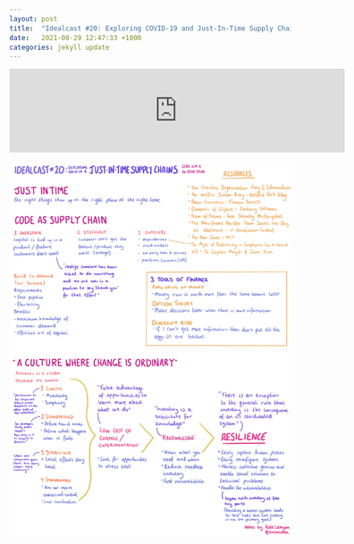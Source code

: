 ```yaml
---
layout: post
title:  "Idealcast #20: Exploring COVID-19 and Just-In-Time Supply Chains, Chaos Engineering, and the Soviet Centrally Planned Economy"
date:   2021-08-29 12:47:33 +1000
categories: jekyll update
---
```

<iframe title="The Idealcast with Gene Kim by IT Revolution" allowtransparency="true" height="150" width="600px" style="border: none; min-width: min(100%, 430px);" scrolling="no" data-name="pb-iframe-player" src="https://www.podbean.com/player-v2/?i=mdugt-76d6eb-pbblog-playlist&share=1&download=1&skin=eeeeee&btn-skin=8bbb4e&size=315" allowfullscreen=""></iframe>

![My helpful screenshot][notes]

[notes]: /assets/img/idealcast20.png
[source]: https://itrevolution.com/the-idealcast-episode-20/

